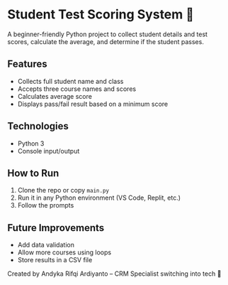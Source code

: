 # Student Test Scoring System 📝

A beginner-friendly Python project to collect student details and test scores, calculate the average, and determine if the student passes.

## Features
- Collects full student name and class
- Accepts three course names and scores
- Calculates average score
- Displays pass/fail result based on a minimum score

## Technologies
- Python 3
- Console input/output

## How to Run
1. Clone the repo or copy `main.py`
2. Run it in any Python environment (VS Code, Replit, etc.)
3. Follow the prompts

## Future Improvements
- Add data validation
- Allow more courses using loops
- Store results in a CSV file

Created by Andyka Rifqi Ardiyanto – CRM Specialist switching into tech 🚀
